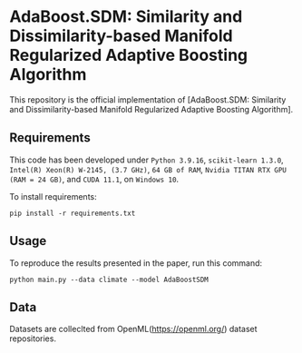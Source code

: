 # AdaBoost.SDM: Similarity and Dissimilarity-based Manifold Regularized Adaptive Boosting Algorithm

This repository is the official implementation of [AdaBoost.SDM: Similarity and Dissimilarity-based Manifold Regularized Adaptive Boosting Algorithm].

## Requirements

This code has been developed under `Python 3.9.16`, `scikit-learn 1.3.0`, `Intel(R) Xeon(R) W-2145, (3.7 GHz)`, `64 GB of RAM`, `Nvidia TITAN RTX GPU (RAM = 24 GB)`, and `CUDA 11.1`, on `Windows 10`.

To install requirements:

```setup
pip install -r requirements.txt
```

## Usage

To reproduce the results presented in the paper, run this command:

```
python main.py --data climate --model AdaBoostSDM
```

## Data

Datasets are colleclted from OpenML(https://openml.org/) dataset repositories.
